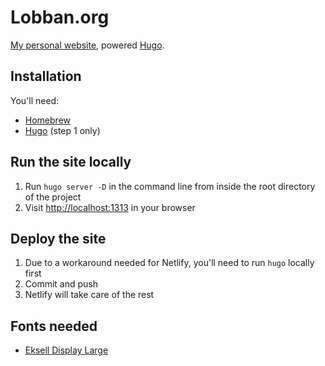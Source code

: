 # Lobban.org

[My personal website](https://lobban.org), powered [Hugo](https://gohugo.io).

## Installation

You'll need:

* [Homebrew](https://brew.sh)
* [Hugo](https://gohugo.io/getting-started/quick-start/#step-1-install-hugo) (step 1 only)

## Run the site locally

1. Run `hugo server -D` in the command line from inside the root directory of the project
2. Visit [http://localhost:1313](http://localhost:1313) in your browser

## Deploy the site

1. Due to a workaround needed for Netlify, you'll need to run `hugo` locally first
2. Commit and push
3. Netlify will take care of the rest

## Fonts needed
- [Eksell Display Large](https://lettersfromsweden.se/ekselldisplay/)
